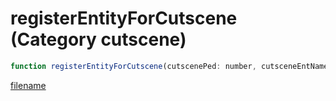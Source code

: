# registerEntityForCutscene (Category cutscene)

```js
function registerEntityForCutscene(cutscenePed: number, cutsceneEntName: string, p2: int, modelHash: number, p4: int): void
```

[filename](registerEntityForCutscene_m.md ':include')